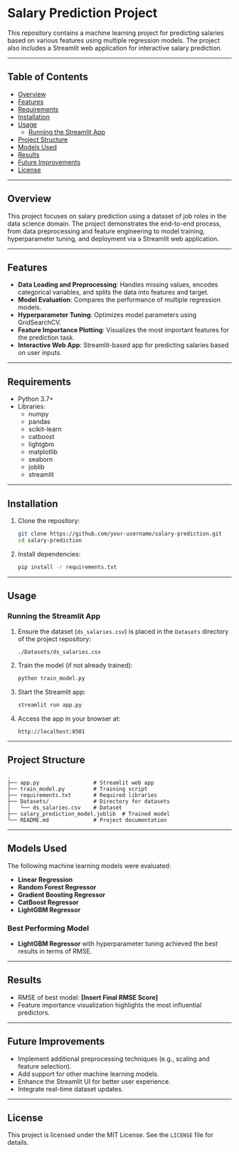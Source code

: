 # Salary Prediction Project

This repository contains a machine learning project for predicting salaries based on various features using multiple regression models. The project also includes a Streamlit web application for interactive salary prediction.

---

## Table of Contents

- [Overview](#overview)
- [Features](#features)
- [Requirements](#requirements)
- [Installation](#installation)
- [Usage](#usage)
  - [Running the Streamlit App](#running-the-streamlit-app)
- [Project Structure](#project-structure)
- [Models Used](#models-used)
- [Results](#results)
- [Future Improvements](#future-improvements)
- [License](#license)

---

## Overview

This project focuses on salary prediction using a dataset of job roles in the data science domain. The project demonstrates the end-to-end process, from data preprocessing and feature engineering to model training, hyperparameter tuning, and deployment via a Streamlit web application.

---

## Features

- **Data Loading and Preprocessing**: Handles missing values, encodes categorical variables, and splits the data into features and target.
- **Model Evaluation**: Compares the performance of multiple regression models.
- **Hyperparameter Tuning**: Optimizes model parameters using GridSearchCV.
- **Feature Importance Plotting**: Visualizes the most important features for the prediction task.
- **Interactive Web App**: Streamlit-based app for predicting salaries based on user inputs.

---

## Requirements

- Python 3.7+
- Libraries:
  - numpy
  - pandas
  - scikit-learn
  - catboost
  - lightgbm
  - matplotlib
  - seaborn
  - joblib
  - streamlit

---

## Installation

1. Clone the repository:
   ```bash
   git clone https://github.com/your-username/salary-prediction.git
   cd salary-prediction
   ```

2. Install dependencies:
   ```bash
   pip install -r requirements.txt
   ```

---

## Usage

### Running the Streamlit App

1. Ensure the dataset (`ds_salaries.csv`) is placed in the `Datasets` directory of the project repository:
   ```
   ./Datasets/ds_salaries.csv
   ```

2. Train the model (if not already trained):
   ```bash
   python train_model.py
   ```

3. Start the Streamlit app:
   ```bash
   streamlit run app.py
   ```

4. Access the app in your browser at:
   ```
   http://localhost:8501
   ```

---

## Project Structure

```
.
├── app.py                 # Streamlit web app
├── train_model.py         # Training script
├── requirements.txt       # Required libraries
├── Datasets/              # Directory for datasets
│   └── ds_salaries.csv    # Dataset
├── salary_prediction_model.joblib  # Trained model
└── README.md              # Project documentation
```

---

## Models Used

The following machine learning models were evaluated:

- **Linear Regression**
- **Random Forest Regressor**
- **Gradient Boosting Regressor**
- **CatBoost Regressor**
- **LightGBM Regressor**

### Best Performing Model

- **LightGBM Regressor** with hyperparameter tuning achieved the best results in terms of RMSE.

---

## Results

- RMSE of best model: **[Insert Final RMSE Score]**
- Feature importance visualization highlights the most influential predictors.

---

## Future Improvements

- Implement additional preprocessing techniques (e.g., scaling and feature selection).
- Add support for other machine learning models.
- Enhance the Streamlit UI for better user experience.
- Integrate real-time dataset updates.

---

## License

This project is licensed under the MIT License. See the `LICENSE` file for details.
